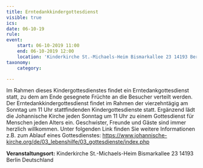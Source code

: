 ```yaml
---
title: Erntedankkindergottesdienst
visible: true
ics: 
date: 06-10-19
rule: 
event:
	start: 06-10-2019 11:00
	end: 06-10-2019 12:00
	location: 'Kinderkirche St.-Michaels-Heim Bismarkallee 23 14193 Berlin Deutschland'
taxonomy:
	category: 

---
```

Im Rahmen dieses Kindergottesdienstes findet ein Erntedankgottesdienst statt, zu dem am Ende gesegnete Früchte an die Besucher verteilt werden. Der Erntedankkindergottesdienst findet im Rahmen der vierzehntägig am Sonntag um 11 Uhr stattfindenden Kindergottesdienste statt. Ergänzend lädt die Johannische Kirche jeden Sonntag um 11 Uhr zu einem Gottesdienst für Menschen jeden Alters ein. Geschwister, Freunde und Gäste sind immer herzlich willkommen. Unter folgenden Link finden Sie weitere Informationen z.B. zum Ablauf eines Gottesdienstes: https://www.johannische-kirche.org/de/03_lebenshilfe/03_gottesdienste/index.php


**Veranstaltungsort:** Kinderkirche St.-Michaels-Heim
Bismarkallee 23
14193 Berlin
Deutschland

